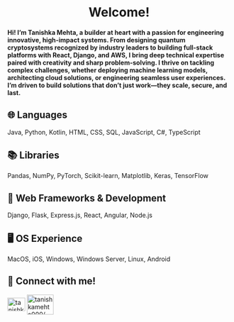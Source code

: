 <h1 align="center">Welcome!</h1>
<h4 align="left">
Hi! I’m Tanishka Mehta, a builder at heart with a passion for engineering innovative, high-impact systems. From designing quantum cryptosystems recognized by industry leaders to building full-stack platforms with React, Django, and AWS, I bring deep technical expertise paired with creativity and sharp problem-solving. I thrive on tackling complex challenges, whether deploying machine learning models, architecting cloud solutions, or engineering seamless user experiences. I’m driven to build solutions that don’t just work—they scale, secure, and last.

</h4>


## 🌐 Languages
Java, Python, Kotlin, HTML, CSS, SQL, JavaScript, C#, TypeScript

## 📚 Libraries
Pandas, NumPy, PyTorch, Scikit-learn, Matplotlib, Keras, TensorFlow

## 🧩 Web Frameworks & Development
Django, Flask, Express.js, React, Angular, Node.js

## 🖥️ OS Experience
MacOS, iOS, Windows, Windows Server, Linux, Android

## 🔗 Connect with me!
<p align="left">
<a href="https://linkedin.com/in/tanishkamehta000/" target="blank"><img align="center" src="https://raw.githubusercontent.com/rahuldkjain/github-profile-readme-generator/master/src/images/icons/Social/linked-in-alt.svg" alt="tanishkamehta000/" height="30" width="40" /></a>
<a href="https://tanishkamehta.com/" target="blank"><img align="center" src="https://static.vecteezy.com/system/resources/previews/020/816/485/large_2x/portfolio-icon-for-your-website-mobile-presentation-and-logo-design-free-vector.jpg" alt="tanishkamehta000/" height="45" width="60" /></a>
